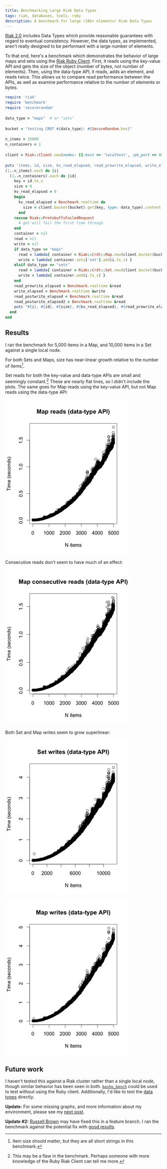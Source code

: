 ```yaml
---
title: Benchmarking Large Riak Data Types
tags: riak, databases, tools, ruby
description: A benchmark for large (10k+ elements) Riak Data Types
---
```


[Riak 2.0](http://docs.basho.com/riak/latest/intro-v20/) includes Data Types
which provide reasonable guarantees with regard to eventual consistency.
However, the data types, as implemented, aren't really designed to be
performant with a large number of elements.

To that end, here's a benchmark which
demonstrates the behavior of large maps and sets using the
[Riak Ruby Client](https://github.com/basho/riak-ruby-client/). First, it reads
using the key-value API and gets the size of the object (number of bytes, not
number of elements). Then, using the data-type API, it reads, adds an element,
and reads twice. This allows us to compare read performance between the APIs, as
well as examine performance relative to the number of elements or bytes.


``` ruby
require 'riak'
require 'benchmark'
require 'securerandom'

data_type = "maps"  # or "sets"

bucket = "testing CRDT #{data_type}: #{SecureRandom.hex}"

n_items = 15000
n_containers = 1

client = Riak::Client.new(nodes: [{:host => 'localhost', :pb_port => 8087}])

puts 'items, id, size, kv_read_elapsed, read_prewrite_elapsed, write_elapsed, read_postwrite_elapsed, read_postwrite_elapsed2'
(1..n_items).each do |i|
  (1..n_containers).each do |id|
    key = id.to_s
    size = 0
    kv_read_elapsed = 0
    begin
      kv_read_elapsed = Benchmark.realtime do
        size = client.bucket(bucket).get(key, type: data_type).content.raw_data.size
      end
    rescue Riak::ProtobuffsFailedRequest
      # get will fail the first time through.
    end
    container = nil
    read = nil
    write = nil
    if data_type == "maps"
      read = lambda{ container = Riak::Crdt::Map.new(client.bucket(bucket), key) }
      write = lambda{ container.sets['set'].add(i.to_s) }
    elsif data_type == "sets"
      read = lambda{ container = Riak::Crdt::Set.new(client.bucket(bucket), key) }
      write = lambda{ container.add(i.to_s) }
    end
    read_prewrite_elapsed = Benchmark.realtime &read
    write_elapsed = Benchmark.realtime &write
    read_postwrite_elapsed = Benchmark.realtime &read
    read_postwrite_elapsed2 = Benchmark.realtime &read
    puts "#{i}, #{id}, #{size}, #{kv_read_elapsed}, #{read_prewrite_elapsed}, #{write_elapsed}, #{read_postwrite_elapsed}, #{read_postwrite_elapsed2}"
  end
end
```

## Results

I ran the benchmark for 5,000 items in a Map, and 10,000 items in a Set against
a single local node.

For both Sets and Maps, size has near-linear growth relative to the number of
items[^2].

[^2]: Item size should matter, but they are all short strings in this benchmark.

Set reads for both the key-value and data-type APIs are small and seemingly
constant.[^1] These are nearly flat lines, so I didn't include the plots.
The same goes for Map reads using the key-value API, but not Map reads using the
data-type API:

![Map reads (data-type API)](/images/2014-12-01-riak-benchmark/map-dt-reads.png)

Consecutive reads don't seem to have much of an effect:

![Map consecutive reads (data-type API)](/images/2014-12-01-riak-benchmark/map-dt-consecutive-reads.png)

Both Set and Map writes seem to grow superlinear:

![Set writes (data-type API)](/images/2014-12-01-riak-benchmark/set-dt-writes.png)

![Map writes (data-type API)](/images/2014-12-01-riak-benchmark/map-dt-writes.png)

[^1]: This may be a flaw in the benchmark. Perhaps someone with more knowledge
      of the Ruby Riak Client can tell me more.

## Future work

I haven't tested this against a Riak cluster rather than a single local node,
though similar behavior has been seen in both.
[`basho_bench`](https://github.com/basho/basho_bench) could be used to test
without using the Ruby client. Additionally, I'd like to test the
[data types](https://github.com/basho/riak_dt) directly.

**Update:** For some missing graphs, and more information about my environment,
please see my
[next post](/posts/2014-12-02-benchmarking-large-riak-data-types-continued.html).

**Update #2:** [Russell Brown](https://github.com/russelldb) may have fixed this
in a feature branch. I ran the benchmark against the potential fix with
[good results](/posts/2014-12-03-benchmarking-large-riak-data-types-a-potential-fix.html).

